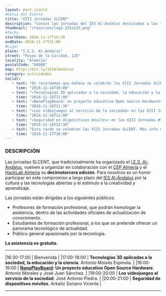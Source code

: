 ```yaml
---
layout: post-jsonld
#Datos del Evento
title: "XIII Jornadas SLCENT"
description: "Conoce las jornadas del IES Al-Andalus destinadas a las tecnologías abiertas"
thumbnail: "/recursos/logo-225x225.png"
#Fecha
startDate: 2016-11-17T16:30
endDate: 2016-11-17T21:00
#Lugar
place: "I.E.S. Al-Ándalus"
street: "Paseo de la Caridad, 125"
locality: "Almería"
postalCode: "04008"
map: http://bit.ly/IESAlAndalus
category: actividades
social:
   - text: "Os recordamos que mañana se celebran las XIII Jornadas SLCENT del @iesalandalusorg #SLCENT http://hacklabalmeria.net/actividades/2016/11/17/xiii-jornadas-slcent.html"
     time: "2016-11-16T10:00"
   - text: "«Tecnologías 3D aplicadas a la sociedad, la educación y la ciencia» en las XIII Jornadas #SLCENT http://hacklabalmeria.net/actividades/2016/11/17/xiii-jornadas-slcent.html"
     time: "2016-11-16T11:00"
   - text: "«NanoPlayBoard: Un proyecto educativo Open Source Hardware» en las XIII Jornadas #SLCENT http://hacklabalmeria.net/actividades/2016/11/17/xiii-jornadas-slcent.html"
     time: "2016-11-16T11:30"
   - text: "«Los videojuegos al servicio de la sociedad» en las XIII Jornadas #SLCENT http://hacklabalmeria.net/actividades/2016/11/17/xiii-jornadas-slcent.html"
     time: "2016-11-16T12:00"
   - text: "«Seguridad en dispositivos móviles» en las XIII Jornadas #SLCENT http://hacklabalmeria.net/actividades/2016/11/17/xiii-jornadas-slcent.html"
     time: "2016-11-16T12:30"
   - text: "Esta tarde se celebran las XIII Jornadas SLCENT. Más info en: http://hacklabalmeria.net/actividades/2016/11/17/xiii-jornadas-slcent.html"
     time: "2016-11-17T10:00"
---
```


### DESCRIPCIÓN

Las  jornadas SLCENT, que tradicionalmente ha organizado el [I.E.S. Al-Ándalus][1], vuelven a organizar en colaboración con el [CEP Almería][3] y el [HackLab Almería][3] su **decimotercera edición**. 
Para nosotros es un honor participar en este compromiso a largo plazo del [IES Al-Ándalus][1] por la cultura y las tecnologías abiertas y el estímulo a la creatividad y aprendizaje.

Las jornadas están dirigidas a los siguientes públicos:

- Profesores de formación profesional, que podrán homologar la asistencia, dentro de las actividades oficiales de actualización de conocimiento.
- Estudiantes de formación profesional, a los que se pretende ofrecer un panorama tecnológico de actualidad.
- Público general apasionado por la tecnología.

**La asistencia es gratuita.**

---

|16:30-17:00 | Bienvenida |
|17:00-18:00 | **Tecnologías 3D aplicadas a la sociedad, la educación y la ciencia**. Antonio Moisés Espínola. |
|18:00-19:00 | **[NanoPlayBoard][4]: Un proyecto educativo Open Source Hardware**. Antonio Morales y José Juan Sánchez. |
|19:00-20:00 | **Los videojuegos al servicio de la sociedad**. José Antonio Piedra. |
|20:00-21:00 | **Seguridad de dispositivos móviles**. Arkaitz Soriano Vicente.|

---

[1]: https://www.iesalandalus.org
[2]: http://www.juntadeandalucia.es/educacion/portals/web/cep-almeria
[3]: http://hacklabalmeria.net
[4]: http://nanoplayboard.org
